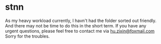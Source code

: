 # stnn

As my heavy workload currently, I havn't had the folder sorted out friendly. And there may not be time to do this in the short term.
If you have any urgent questions, please feel free to contact me via hu.zixin@foxmail.com
Sorry for the troubles.
